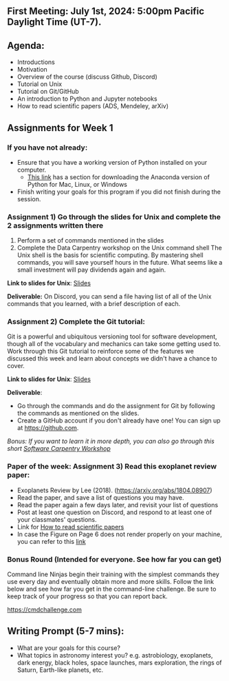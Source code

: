## First Meeting: July 1st, 2024: 5:00pm Pacific Daylight Time (UT-7).



## Agenda:
* Introductions
* Motivation
* Overview of the course (discuss Github, Discord)
* Tutorial on Unix
* Tutorial on Git/GitHub
* An introduction to Python and Jupyter notebooks
* How to read scientific papers (ADS, Mendeley, arXiv)


## Assignments for Week 1

### If you have not already:
 * Ensure that you have a working version of Python installed on your computer.
   * [This link](https://carpentries.github.io/workshop-template/#python) has a section for downloading the Anaconda version of Python for Mac, Linux, or Windows
 * Finish writing your goals for this program if you did not finish during the session.

### Assignment 1) Go through the slides for Unix and complete the 2 assignments written there
1. Perform a set of commands mentioned in the slides 
2. Complete the Data Carpentry workshop on the Unix command shell
The Unix shell is the basis for scientific computing. By mastering shell commands, you will save
yourself hours in the future. What seems like a small investment will pay dividends again and again.

**Link to slides for Unix**: [Slides](https://unix-git-tutorial.netlify.app/)

**Deliverable:**
  On Discord, you can send a file having list of all of the Unix commands that you learned, with a brief description of each.

### Assignment 2) Complete the Git tutorial:

Git is a powerful and ubiquitous versioning tool for software development,
though all of the vocabulary and mechanics can take some getting used to. Work through this Git tutorial to
reinforce some of the features we discussed this week and learn about concepts we didn't have a chance to cover.

**Link to slides for Unix**: [Slides](https://unix-git-tutorial.netlify.app/)

**Deliverable**:
  * Go through the commands and do the assignment for Git by following the commands as mentioned on the slides. 
  * Create a GitHub account if you don't already have one! You can sign up at https://github.com.


*Bonus: If you want to learn it in more depth, you can also go through this short [Software Carpentry Workshop](https://swcarpentry.github.io/git-novice/)*



### Paper of the week: Assignment 3) Read this exoplanet review paper:

* Exoplanets Review by Lee (2018). (https://arxiv.org/abs/1804.08907)
* Read the paper, and save a list of questions you may have.
* Read the paper again a few days later, and revisit your list of questions
* Post at least one question on Discord, and respond to at least one of your classmates' questions.
* Link for [How to read scientific papers](https://github.com/howardisaacson/Intro-to-Astro2024/blob/main/Week1_Unix_Git_Papers/how_to_read_scientific_papers.md)
* In case the Figure on Page 6 does not render properly on your machine, you can refer to this [link](https://github.com/user-attachments/files/16120759/Lee-2018-Exoplanets-Fig1.pdf)



### Bonus Round (Intended for everyone. See how far you can get)
Command line Ninjas begin their training with the simplest commands they use every day and eventually obtain
more and more skills. Follow the link below and see how far you get in the command-line challenge. Be sure to
keep track of your progress so that you can report back.

https://cmdchallenge.com

## Writing Prompt (5-7 mins):
* What are your goals for this course?
* What topics in astronomy interest you? e.g. astrobiology, exoplanets, dark energy, black holes, space launches, mars exploration, the rings of Saturn, Earth-like planets, etc.
